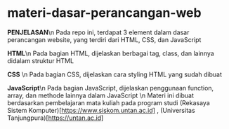 # materi-dasar-perancangan-web

**PENJELASAN**\n
Pada repo ini, terdapat 3 element dalam dasar perancangan website, yang terdiri dari HTML, CSS, dan JavaScript

**HTML**\n
Pada bagian HTML, dijelaskan berbagai tag, class, dan lainnya didalam struktur HTML

**CSS** \n
Pada bagian CSS, dijelaskan cara styling HTML yang sudah dibuat

**JavaScript**\n
Pada bagian JavaScript, dijelaskan penggunaan function, array, dan methode lainnya dalam JavaScript
\n
Materi ini dibuat berdasarkan pembelajaran mata kuliah pada program studi (Rekasaya Sistem Komputer)[https://www.siskom.untan.ac.id] , (Universitas Tanjungpura)[https://untan.ac.id]
